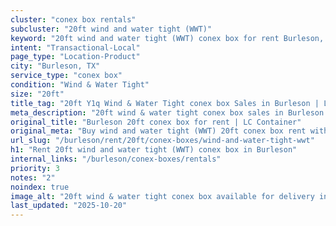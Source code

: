 ```yaml
---
cluster: "conex box rentals"
subcluster: "20ft wind and water tight (WWT)"
keyword: "20ft wind and water tight (WWT) conex box for rent Burleson, TX"
intent: "Transactional-Local"
page_type: "Location-Product"
city: "Burleson, TX"
service_type: "conex box"
condition: "Wind & Water Tight"
size: "20ft"
title_tag: "20ft Y1q Wind & Water Tight conex box Sales in Burleson | LC Container"
meta_description: "20ft wind & water tight conex box sales in Burleson. Fast delivery, competitive pricing. Serving conex boxes area. Quote ID: 1HT. Call (214) 524-4168 for your free quote today."
original_title: "Burleson 20ft conex box for rent | LC Container"
original_meta: "Buy wind and water tight (WWT) 20ft conex box rent with local delivery in Burleson, TX. LC Container — local Since 2003. Request a fast quote today."
url_slug: "/burleson/rent/20ft/conex-boxes/wind-and-water-tight-wwt"
h1: "Rent 20ft wind and water tight (WWT) conex box in Burleson"
internal_links: "/burleson/conex-boxes/rentals"
priority: 3
notes: "2"
noindex: true
image_alt: "20ft wind & water tight conex box available for delivery in Burleson"
last_updated: "2025-10-20"
---
```


<!-- TODO: Add unique city/inventory copy, images, and internal links here. -->
